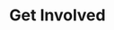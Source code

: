 ---
title: "Get Involved"
featured_image: /images/water_tower.jpeg
omit_header_text: false
type: page
menu: main
---